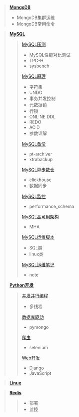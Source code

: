 > [**MongoDB**](./MongoDB)
> + MongoDB集群运维
> + MongoDB常用命令

> [**MySQL**](./MySQL)
> > [MySQL压测](./MySQL/MySQL压测)
> > + MySQL性能对比测试
> > + TPC-H
> > + sysbench 
> >
> > [MySQL原理](./MySQL/MySQL原理)
> > + 字符集
> > + UNDO
> > + 事务并发控制
> > + 元数据锁
> > + 行锁
> > + ONLINE DDL
> > + REDO
> > + ACID 
> > + 参数详解
> >
> > [MySQL备份](./MySQL/MySQL备份)
> > + pt-archiver
> > + xtrabackup
> >  
> > [MySQL异步数仓](./MySQL/MySQL异步数仓)
> > + clickhouse
> > + 数据同步
> > 
> > [MySQL监控](./MySQL/MySQL监控)
> > + performance_schema
> >
> > [MySQL高可用架构](./MySQL/MySQL高可用架构)
> > + MHA
> >
> > [MySQL运维脚本](./MySQL/MySQL运维脚本)
> > + SQL类
> > + linux类
> >
> > [MySQL运维笔记](./MySQL/MySQL运维笔记)
> > + note
> >
> [**Python开发**](./Python)
> > [并发并行编程](./Python/并发并行编程)
> > + 多线程
> > 
> > [数据库驱动](./Python/数据库驱动)
> > + pymongo
> >
> > [爬虫](./Python/爬虫)
> > + selenium
> > 
> > [Web开发](./Python/Web开发)
> > + Django
> > + JavaScript
> > 

> [**Linux**](./Linux)

> [**Redis**](./Redis)
> > 
> > + 部署
> > + 监控
